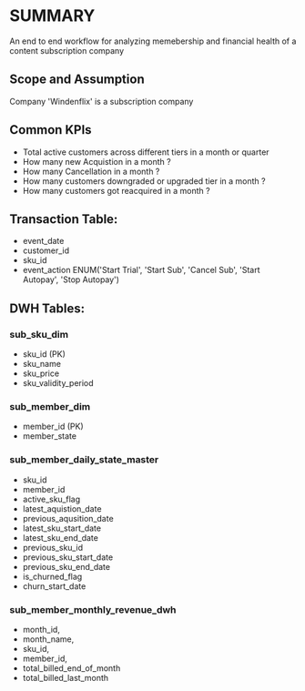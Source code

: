 # SUMMARY
An end to end workflow for analyzing memebership and financial health of a content subscription company

## Scope and Assumption

Company 'Windenflix' is a subscription company


## Common KPIs

 - Total active customers across different tiers in a month or quarter
 - How many new Acquistion in a month ?
 - How many Cancellation in a month ?
 - How many customers downgraded or upgraded tier in a month ?
 - How many customers got reacquired in a month ?
   


## Transaction Table:
- event_date
- customer_id
- sku_id
- event_action ENUM('Start Trial', 'Start Sub', 'Cancel Sub', 'Start Autopay', 'Stop Autopay')

## DWH Tables:

### sub_sku_dim

- sku_id (PK)
- sku_name
- sku_price
- sku_validity_period

### sub_member_dim

- member_id (PK)
- member_state

### sub_member_daily_state_master
- sku_id
- member_id
- active_sku_flag
- latest_aquistion_date
- previous_aqusition_date
- latest_sku_start_date
- latest_sku_end_date
- previous_sku_id
- previous_sku_start_date
- previous_sku_end_date
- is_churned_flag
- churn_start_date


### sub_member_monthly_revenue_dwh

- month_id,
- month_name,
- sku_id,
- member_id,
- total_billed_end_of_month
- total_billed_last_month

